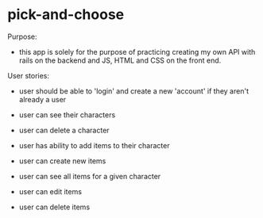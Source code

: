 # pick-and-choose

Purpose:

- this app is solely for the purpose of practicing creating my own API with rails on the backend and JS, HTML and CSS on the front end.


User stories:

- user should be able to 'login' and create a new 'account' if they aren't already a user
- user can see their characters
- user can delete a character
- user has ability to add items to their character

- user can create new items
- user can see all items for a given character
- user can edit items
- user can delete items
